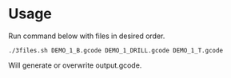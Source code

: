 # Usage

Run command below with files in desired order.

``` ./3files.sh DEMO_1_B.gcode DEMO_1_DRILL.gcode DEMO_1_T.gcode ```

Will generate or overwrite output.gcode.
